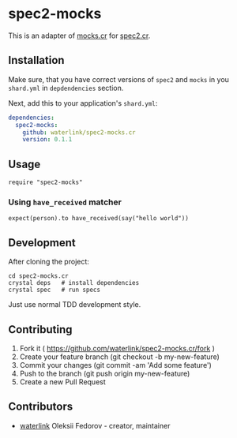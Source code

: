 # spec2-mocks

This is an adapter of [mocks.cr](https://github.com/waterlink/mocks.cr)
for [spec2.cr](https://github.com/waterlink/spec2.cr).

## Installation

Make sure, that you have correct versions of `spec2` and `mocks` in you
`shard.yml` in `depdendencies` section.

Next, add this to your application's `shard.yml`:

```yaml
dependencies:
  spec2-mocks:
    github: waterlink/spec2-mocks.cr
    version: 0.1.1
```

## Usage

```crystal
require "spec2-mocks"
```

### Using `have_received` matcher

```crystal
expect(person).to have_received(say("hello world"))
```

## Development

After cloning the project:

```
cd spec2-mocks.cr
crystal deps   # install dependencies
crystal spec   # run specs
```

Just use normal TDD development style.

## Contributing

1. Fork it ( https://github.com/waterlink/spec2-mocks.cr/fork )
2. Create your feature branch (git checkout -b my-new-feature)
3. Commit your changes (git commit -am 'Add some feature')
4. Push to the branch (git push origin my-new-feature)
5. Create a new Pull Request

## Contributors

- [waterlink](https://github.com/waterlink) Oleksii Fedorov - creator, maintainer
